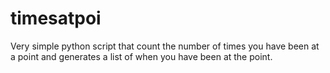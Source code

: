 # timesatpoi
Very simple python script that count the number of times you have been at a point and generates a list of when you have been at the point.
